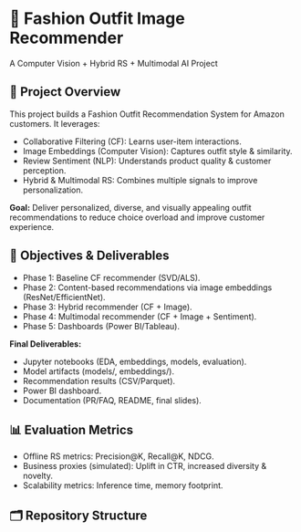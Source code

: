 # 👗 Fashion Outfit Image Recommender
A Computer Vision + Hybrid RS + Multimodal AI Project

## 📌 Project Overview
This project builds a Fashion Outfit Recommendation System for Amazon customers.
It leverages:
- Collaborative Filtering (CF): Learns user-item interactions.
- Image Embeddings (Computer Vision): Captures outfit style & similarity.
- Review Sentiment (NLP): Understands product quality & customer perception.
- Hybrid & Multimodal RS: Combines multiple signals to improve personalization.

**Goal:** Deliver personalized, diverse, and visually appealing outfit recommendations to reduce choice overload and improve customer experience.

## 🎯 Objectives & Deliverables
- Phase 1: Baseline CF recommender (SVD/ALS).
- Phase 2: Content-based recommendations via image embeddings (ResNet/EfficientNet).
- Phase 3: Hybrid recommender (CF + Image).
- Phase 4: Multimodal recommender (CF + Image + Sentiment).
- Phase 5: Dashboards (Power BI/Tableau).

**Final Deliverables:**
- Jupyter notebooks (EDA, embeddings, models, evaluation).
- Model artifacts (models/, embeddings/).
- Recommendation results (CSV/Parquet).
- Power BI dashboard.
- Documentation (PR/FAQ, README, final slides).

## 📊 Evaluation Metrics
- Offline RS metrics: Precision@K, Recall@K, NDCG.
- Business proxies (simulated): Uplift in CTR, increased diversity & novelty.
- Scalability metrics: Inference time, memory footprint.

## 🗂️ Repository Structure
